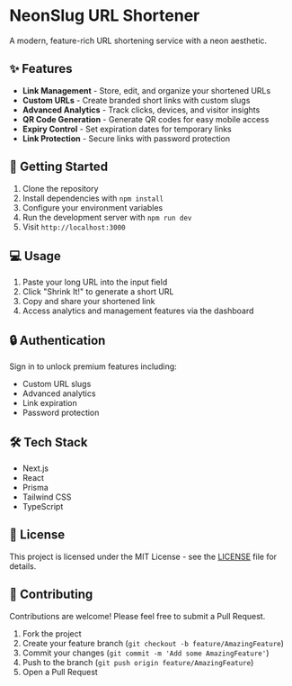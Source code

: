 # NeonSlug URL Shortener

A modern, feature-rich URL shortening service with a neon aesthetic.

## ✨ Features

- **Link Management** - Store, edit, and organize your shortened URLs
- **Custom URLs** - Create branded short links with custom slugs
- **Advanced Analytics** - Track clicks, devices, and visitor insights  
- **QR Code Generation** - Generate QR codes for easy mobile access
- **Expiry Control** - Set expiration dates for temporary links
- **Link Protection** - Secure links with password protection

## 🚀 Getting Started

1. Clone the repository
2. Install dependencies with `npm install`
3. Configure your environment variables
4. Run the development server with `npm run dev`
5. Visit `http://localhost:3000`

## 💻 Usage

1. Paste your long URL into the input field
2. Click "Shrink It!" to generate a short URL
3. Copy and share your shortened link
4. Access analytics and management features via the dashboard

## 🔒 Authentication

Sign in to unlock premium features including:
- Custom URL slugs
- Advanced analytics
- Link expiration
- Password protection

## 🛠️ Tech Stack

- Next.js
- React
- Prisma
- Tailwind CSS
- TypeScript

## 📄 License

This project is licensed under the MIT License - see the [LICENSE](LICENSE) file for details.

## 🤝 Contributing

Contributions are welcome! Please feel free to submit a Pull Request.

1. Fork the project
2. Create your feature branch (`git checkout -b feature/AmazingFeature`)
3. Commit your changes (`git commit -m 'Add some AmazingFeature'`)
4. Push to the branch (`git push origin feature/AmazingFeature`)
5. Open a Pull Request
